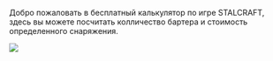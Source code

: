 Добро пожаловать в бесплатный калькулятор по игре STALCRAFT, здесь вы можете посчитать колличество бартера и стоимость определенного снаряжения.

<a href="https://codeclimate.com/github/Vlad-or-Miyuki/STALC-CALC/maintainability"><img src="https://api.codeclimate.com/v1/badges/5a2bc0a1b964653b05c0/maintainability" /></a>
